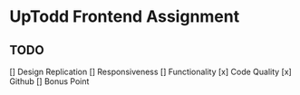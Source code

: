 # UpTodd Frontend Assignment

## TODO

[] Design Replication
[] Responsiveness
[] Functionality
[x] Code Quality
[x] Github
[] Bonus Point
